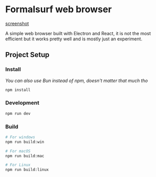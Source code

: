 # Formalsurf web browser

[screenshot](https://github.com/FormalSnake/Formalsurf/blob/main/assets/screenshot.png)

A simple web browser built with Electron and React, it is not the most efficient but it works pretty well and is mostly just an experiment.

## Project Setup

### Install
_You can also use Bun instead of npm, doesn't matter that much tho_
```bash
npm install
```

### Development

```bash
npm run dev
```

### Build

```bash
# For windows
npm run build:win

# For macOS
npm run build:mac

# For Linux
npm run build:linux
```
